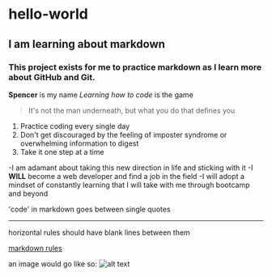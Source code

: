 # hello-world

## I am learning about markdown

### This project exists for me to practice markdown as I learn more about GitHub and Git.

**Spencer** is my name
*Learning how to code* is the game

> It's not the man underneath, but what you do that defines you

1. Practice coding every single day
2. Don't get discouraged by the feeling of imposter syndrome or overwhelming information to digest
3. Take it one step at a time

-I am adamant about taking this new direction in life and sticking with it
-I **WILL** become a web developer and find a job in the field
-I will adopt a mindset of constantly learning that I will take with me through bootcamp and beyond

'code' in markdown goes between single quotes

---

horizontal rules should have blank lines between them

[markdown rules](https://www.markdownguide.org/cheat-sheet/)

an image would go like so:
![alt text](image.jpg)
